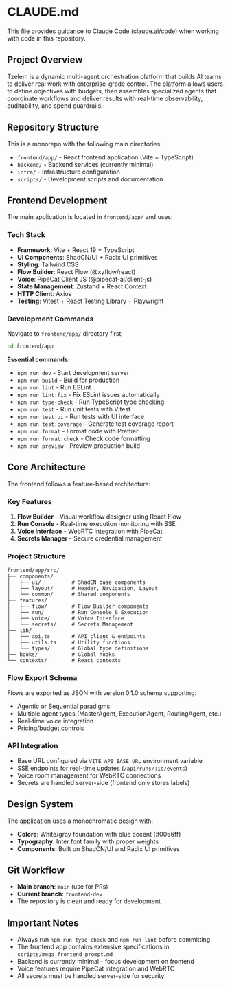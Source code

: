 # CLAUDE.md

This file provides guidance to Claude Code (claude.ai/code) when working with code in this repository.

## Project Overview

Tzelem is a dynamic multi-agent orchestration platform that builds AI teams to deliver real work with enterprise-grade control. The platform allows users to define objectives with budgets, then assembles specialized agents that coordinate workflows and deliver results with real-time observability, auditability, and spend guardrails.

## Repository Structure

This is a monorepo with the following main directories:

- `frontend/app/` - React frontend application (Vite + TypeScript)
- `backend/` - Backend services (currently minimal)
- `infra/` - Infrastructure configuration
- `scripts/` - Development scripts and documentation

## Frontend Development

The main application is located in `frontend/app/` and uses:

### Tech Stack
- **Framework**: Vite + React 19 + TypeScript
- **UI Components**: ShadCN/UI + Radix UI primitives
- **Styling**: Tailwind CSS
- **Flow Builder**: React Flow (@xyflow/react)
- **Voice**: PipeCat Client JS (@pipecat-ai/client-js)
- **State Management**: Zustand + React Context
- **HTTP Client**: Axios
- **Testing**: Vitest + React Testing Library + Playwright

### Development Commands

Navigate to `frontend/app/` directory first:

```bash
cd frontend/app
```

**Essential commands:**
- `npm run dev` - Start development server
- `npm run build` - Build for production
- `npm run lint` - Run ESLint
- `npm run lint:fix` - Fix ESLint issues automatically
- `npm run type-check` - Run TypeScript type checking
- `npm run test` - Run unit tests with Vitest
- `npm run test:ui` - Run tests with UI interface
- `npm run test:coverage` - Generate test coverage report
- `npm run format` - Format code with Prettier
- `npm run format:check` - Check code formatting
- `npm run preview` - Preview production build

## Core Architecture

The frontend follows a feature-based architecture:

### Key Features
1. **Flow Builder** - Visual workflow designer using React Flow
2. **Run Console** - Real-time execution monitoring with SSE
3. **Voice Interface** - WebRTC integration with PipeCat
4. **Secrets Manager** - Secure credential management

### Project Structure
```
frontend/app/src/
├── components/
│   ├── ui/          # ShadCN base components
│   ├── layout/      # Header, Navigation, Layout
│   └── common/      # Shared components
├── features/
│   ├── flow/        # Flow Builder components
│   ├── run/         # Run Console & Execution
│   ├── voice/       # Voice Interface
│   └── secrets/     # Secrets Management
├── lib/
│   ├── api.ts       # API client & endpoints
│   ├── utils.ts     # Utility functions
│   └── types/       # Global type definitions
├── hooks/           # Global hooks
└── contexts/        # React contexts
```

### Flow Export Schema
Flows are exported as JSON with version 0.1.0 schema supporting:
- Agentic or Sequential paradigms
- Multiple agent types (MasterAgent, ExecutionAgent, RoutingAgent, etc.)
- Real-time voice integration
- Pricing/budget controls

### API Integration
- Base URL configured via `VITE_API_BASE_URL` environment variable
- SSE endpoints for real-time updates (`/api/runs/:id/events`)
- Voice room management for WebRTC connections
- Secrets are handled server-side (frontend only stores labels)

## Design System

The application uses a monochromatic design with:
- **Colors**: White/gray foundation with blue accent (#0066ff)
- **Typography**: Inter font family with proper weights
- **Components**: Built on ShadCN/UI and Radix UI primitives

## Git Workflow

- **Main branch**: `main` (use for PRs)
- **Current branch**: `frontend-dev`
- The repository is clean and ready for development

## Important Notes

- Always run `npm run type-check` and `npm run lint` before committing
- The frontend app contains extensive specifications in `scripts/mega_frontend_prompt.md`
- Backend is currently minimal - focus development on frontend
- Voice features require PipeCat integration and WebRTC
- All secrets must be handled server-side for security